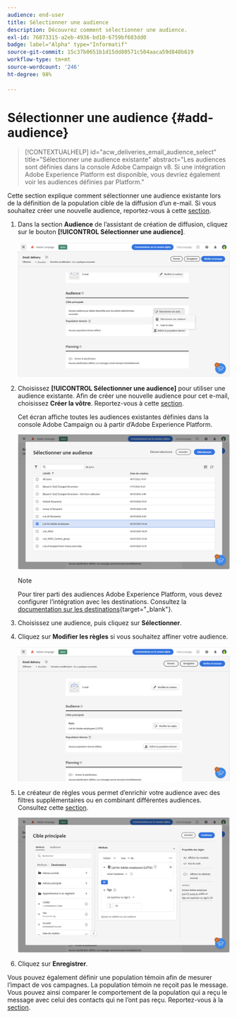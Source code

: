 ```yaml
---
audience: end-user
title: Sélectionner une audience
description: Découvrez comment sélectionner une audience.
exl-id: 76873315-a2eb-4936-bd10-6759bf603dd0
badge: label="Alpha" type="Informatif"
source-git-commit: 15c37b0651b1d15dd80571c504aaca59d848b619
workflow-type: tm+mt
source-wordcount: '246'
ht-degree: 98%

---
```



# Sélectionner une audience {#add-audience}

>[!CONTEXTUALHELP]
>id="acw_deliveries_email_audience_select"
>title="Sélectionner une audience existante"
>abstract="Les audiences sont définies dans la console Adobe Campaign v8. Si une intégration Adobe Experience Platform est disponible, vous devriez également voir les audiences définies par Platform."

Cette section explique comment sélectionner une audience existante lors de la définition de la population cible de la diffusion d’un e-mail. Si vous souhaitez créer une nouvelle audience, reportez-vous à cette [section](segment-builder.md).

1. Dans la section **Audience** de l’assistant de création de diffusion, cliquez sur le bouton **[!UICONTROL Sélectionner une audience]**.

   ![](assets/create-audience.png)

1. Choisissez **[!UICONTROL Sélectionner une audience]** pour utiliser une audience existante. Afin de créer une nouvelle audience pour cet e-mail, choisissez **Créer la vôtre**. Reportez-vous à cette [section](segment-builder.md).

   Cet écran affiche toutes les audiences existantes définies dans la console Adobe Campaign ou à partir d’Adobe Experience Platform.

   ![](assets/create-audience2.png)

   >[!NOTE]
   >
   >Pour tirer parti des audiences Adobe Experience Platform, vous devez configurer l’intégration avec les destinations. Consultez la [documentation sur les destinations](https://experienceleague.adobe.com/docs/experience-platform/destinations/home.html?lang=fr){target="_blank"}.

1. Choisissez une audience, puis cliquez sur **Sélectionner**.

1. Cliquez sur **Modifier les règles** si vous souhaitez affiner votre audience.

   ![](assets/create-audience3.png)

1. Le créateur de règles vous permet d’enrichir votre audience avec des filtres supplémentaires ou en combinant différentes audiences. Consultez cette [section](segment-builder.md).

   ![](assets/create-audience4.png)

1. Cliquez sur **Enregistrer**.

Vous pouvez également définir une population témoin afin de mesurer l’impact de vos campagnes. La population témoin ne reçoit pas le message. Vous pouvez ainsi comparer le comportement de la population qui a reçu le message avec celui des contacts qui ne l’ont pas reçu. Reportez-vous à la [section](control-group.md).
